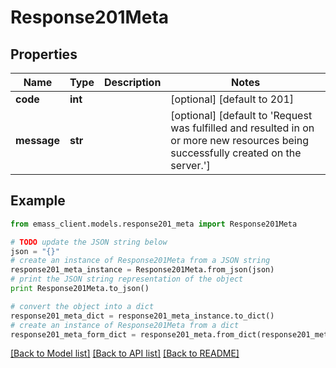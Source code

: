 # Response201Meta


## Properties
Name | Type | Description | Notes
------------ | ------------- | ------------- | -------------
**code** | **int** |  | [optional] [default to 201]
**message** | **str** |  | [optional] [default to 'Request was fulfilled and resulted in on or more new resources being successfully created on the server.']

## Example

```python
from emass_client.models.response201_meta import Response201Meta

# TODO update the JSON string below
json = "{}"
# create an instance of Response201Meta from a JSON string
response201_meta_instance = Response201Meta.from_json(json)
# print the JSON string representation of the object
print Response201Meta.to_json()

# convert the object into a dict
response201_meta_dict = response201_meta_instance.to_dict()
# create an instance of Response201Meta from a dict
response201_meta_form_dict = response201_meta.from_dict(response201_meta_dict)
```
[[Back to Model list]](../README.md#documentation-for-models) [[Back to API list]](../README.md#documentation-for-api-endpoints) [[Back to README]](../README.md)



